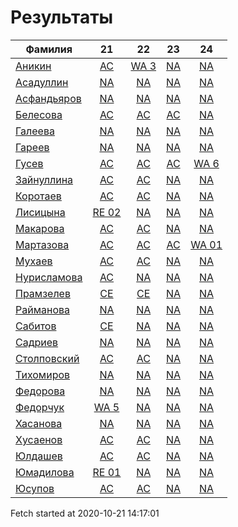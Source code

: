 # Результаты
Фамилия | 21| 22| 23| 24
---|:---:|:---:|:---:|:---:
[Аникин](Аникин/README.md)  | [AC](Аникин/21.md) | [WA 3](Аникин/22.md) | [NA](Аникин/23.md) | [NA](Аникин/24.md)
[Асадуллин](Асадуллин/README.md)  | [NA](Асадуллин/21.md) | [NA](Асадуллин/22.md) | [NA](Асадуллин/23.md) | [NA](Асадуллин/24.md)
[Асфандьяров](Асфандьяров/README.md)  | [NA](Асфандьяров/21.md) | [NA](Асфандьяров/22.md) | [NA](Асфандьяров/23.md) | [NA](Асфандьяров/24.md)
[Белесова](Белесова/README.md)  | [AC](Белесова/21.md) | [AC](Белесова/22.md) | [AC](Белесова/23.md) | [NA](Белесова/24.md)
[Галеева](Галеева/README.md)  | [NA](Галеева/21.md) | [NA](Галеева/22.md) | [NA](Галеева/23.md) | [NA](Галеева/24.md)
[Гареев](Гареев/README.md)  | [NA](Гареев/21.md) | [NA](Гареев/22.md) | [NA](Гареев/23.md) | [NA](Гареев/24.md)
[Гусев](Гусев/README.md)  | [AC](Гусев/21.md) | [AC](Гусев/22.md) | [AC](Гусев/23.md) | [WA 6](Гусев/24.md)
[Зайнуллина](Зайнуллина/README.md)  | [AC](Зайнуллина/21.md) | [AC](Зайнуллина/22.md) | [NA](Зайнуллина/23.md) | [NA](Зайнуллина/24.md)
[Коротаев](Коротаев/README.md)  | [AC](Коротаев/21.md) | [AC](Коротаев/22.md) | [NA](Коротаев/23.md) | [NA](Коротаев/24.md)
[Лисицына](Лисицына/README.md)  | [RE 02](Лисицына/21.md) | [NA](Лисицына/22.md) | [NA](Лисицына/23.md) | [NA](Лисицына/24.md)
[Макарова](Макарова/README.md)  | [AC](Макарова/21.md) | [AC](Макарова/22.md) | [NA](Макарова/23.md) | [NA](Макарова/24.md)
[Мартазова](Мартазова/README.md)  | [AC](Мартазова/21.md) | [AC](Мартазова/22.md) | [AC](Мартазова/23.md) | [WA 01](Мартазова/24.md)
[Мухаев](Мухаев/README.md)  | [AC](Мухаев/21.md) | [AC](Мухаев/22.md) | [NA](Мухаев/23.md) | [NA](Мухаев/24.md)
[Нурисламова](Нурисламова/README.md)  | [AC](Нурисламова/21.md) | [NA](Нурисламова/22.md) | [NA](Нурисламова/23.md) | [NA](Нурисламова/24.md)
[Прамзелев](Прамзелев/README.md)  | [CE](Прамзелев/21.md) | [CE](Прамзелев/22.md) | [NA](Прамзелев/23.md) | [NA](Прамзелев/24.md)
[Райманова](Райманова/README.md)  | [NA](Райманова/21.md) | [NA](Райманова/22.md) | [NA](Райманова/23.md) | [NA](Райманова/24.md)
[Сабитов](Сабитов/README.md)  | [CE](Сабитов/21.md) | [NA](Сабитов/22.md) | [NA](Сабитов/23.md) | [NA](Сабитов/24.md)
[Садриев](Садриев/README.md)  | [NA](Садриев/21.md) | [NA](Садриев/22.md) | [NA](Садриев/23.md) | [NA](Садриев/24.md)
[Столповский](Столповский/README.md)  | [AC](Столповский/21.md) | [AC](Столповский/22.md) | [NA](Столповский/23.md) | [NA](Столповский/24.md)
[Тихомиров](Тихомиров/README.md)  | [NA](Тихомиров/21.md) | [NA](Тихомиров/22.md) | [NA](Тихомиров/23.md) | [NA](Тихомиров/24.md)
[Федорова](Федорова/README.md)  | [NA](Федорова/21.md) | [NA](Федорова/22.md) | [NA](Федорова/23.md) | [NA](Федорова/24.md)
[Федорчук](Федорчук/README.md)  | [WA 5](Федорчук/21.md) | [NA](Федорчук/22.md) | [NA](Федорчук/23.md) | [NA](Федорчук/24.md)
[Хасанова](Хасанова/README.md)  | [NA](Хасанова/21.md) | [NA](Хасанова/22.md) | [NA](Хасанова/23.md) | [NA](Хасанова/24.md)
[Хусаенов](Хусаенов/README.md)  | [AC](Хусаенов/21.md) | [AC](Хусаенов/22.md) | [NA](Хусаенов/23.md) | [NA](Хусаенов/24.md)
[Юлдашев](Юлдашев/README.md)  | [AC](Юлдашев/21.md) | [AC](Юлдашев/22.md) | [NA](Юлдашев/23.md) | [NA](Юлдашев/24.md)
[Юмадилова](Юмадилова/README.md)  | [RE 01](Юмадилова/21.md) | [NA](Юмадилова/22.md) | [NA](Юмадилова/23.md) | [NA](Юмадилова/24.md)
[Юсупов](Юсупов/README.md)  | [AC](Юсупов/21.md) | [AC](Юсупов/22.md) | [NA](Юсупов/23.md) | [NA](Юсупов/24.md)

Fetch started at 2020-10-21 14:17:01

